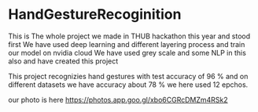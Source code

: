 # HandGestureRecoginition
This is The whole project we made in THUB hackathon this year and stood first 
We have used deep learning and different layering process and train our model on nvidia cloud 
We have used grey scale and some NLP in this also and have created this project

This project recognizies hand gestures with test accuracy of 96 %
and on different datasets we have accuracy about 78 %
we here used 12 epchos.

our photo is here    https://photos.app.goo.gl/xbo6CGRcDMZm4RSk2
